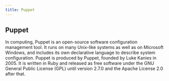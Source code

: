 ```yaml
---
title: Puppet
---
```


## Puppet

In computing, Puppet is an open-source software configuration management tool. It runs on many Unix-like systems as well as on Microsoft Windows, and includes its own declarative language to describe system configuration.
Puppet is produced by Puppet, founded by Luke Kanies in 2005. It is written in Ruby and released as free software under the GNU General Public License (GPL) until version 2.7.0 and the Apache License 2.0 after that.


